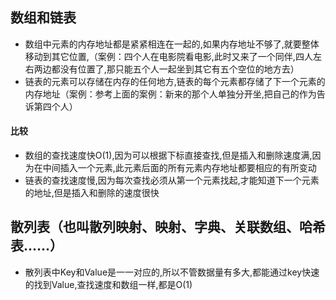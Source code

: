 ## 数组和链表

- 数组中元素的内存地址都是紧紧相连在一起的,如果内存地址不够了,就要整体移动到其它位置,（案例：四个人在电影院看电影,此时又来了一个同伴,四人左右两边都没有位置了,那只能五个人一起坐到其它有五个空位的地方去）
- 链表的元素可以存储在内存的任何地方,链表的每个元素都存储了下一个元素的内存地址（案例：参考上面的案例：新来的那个人单独分开坐,把自己的作为告诉第四个人）
    
#### 比较
	
- 数组的查找速度快O(1),因为可以根据下标直接查找,但是插入和删除速度满,因为在中间插入一个元素,此元素后面的所有元素内存地址都要相应的有所变动
- 链表的查找速度慢,因为每次查找必须从第一个元素找起,才能知道下一个元素的地址,但是插入和删除的速度很快
  
## 散列表（也叫散列映射、映射、字典、关联数组、哈希表......）
   
- 散列表中Key和Value是一一对应的,所以不管数据量有多大,都能通过key快速的找到Value,查找速度和数组一样,都是O(1)
   

   